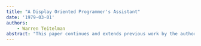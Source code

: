 ```yaml
---
title: "A Display Oriented Programmer's Assistant"
date: '1979-03-01'
authors: 
    - Warren Teitelman
abstract: "This paper continues and extends previous work by the author in developing systems which provide the user with various forms of explicit and implicit assistance, and in general co-operate with the user in the development of his programs. The system described in this paper makes extensive use of a bit map display and pointing device (a mouse) to significantly enrich the user's interactions with the system, and to provide capabilities not possible with terminals that essentially emulate hard copy devices. For example, any text that is displayed on the screen can be pointed at and treated as input, exactly as though it were typed, i.e. the user can say use this expression or that value, and then simply point. The user views his programming environment through a collection of display windows, each of which corresponds to a different task or context. The user can manipulate the windows, or the contents of a particular window, by a combination of keyboard inputs or pointing operations. The technique of using different windows for different tasks makes it easy for the user to manage several simultaneous tasks and contexts, e.g. defining programs, testing programs, editing, asking the system for assistance, sending and receiving messages, etc. and to switch back and forth between these tasks at his convenience."
---
```


